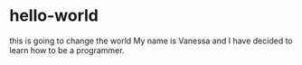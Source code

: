 # hello-world
this is going to change the world
My name is Vanessa and I have decided to learn how to be a programmer.
